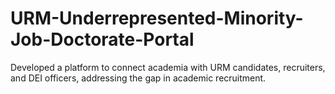 # URM-Underrepresented-Minority-Job-Doctorate-Portal
Developed a platform to connect academia with URM candidates, recruiters, and DEI officers, addressing the gap in academic recruitment.
